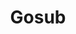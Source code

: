 ---
git: https://github.com/gosub-io/gosub-engine
logohandle: gosubio
sort: gosub
title: Gosub
website: https://gosub.io/
---